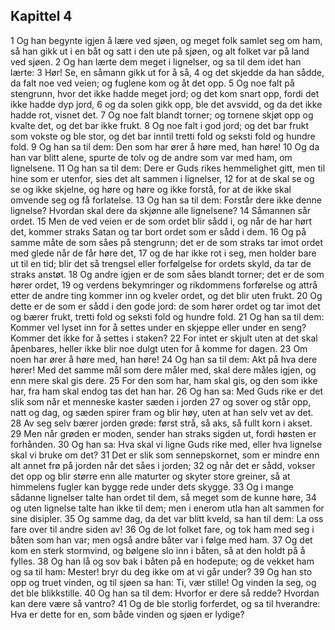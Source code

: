 ## Kapittel 4

1 Og han begynte igjen å lære ved sjøen, og meget folk samlet seg om ham, så han gikk ut i en båt og satt i den ute på sjøen, og alt folket var på land ved sjøen.
2 Og han lærte dem meget i lignelser, og sa til dem idet han lærte:
3 Hør! Se, en såmann gikk ut for å så,
4 og det skjedde da han sådde, da falt noe ved veien; og fuglene kom og åt det opp.
5 Og noe falt på stengrunn, hvor det ikke hadde meget jord; og det kom snart opp, fordi det ikke hadde dyp jord,
6 og da solen gikk opp, ble det avsvidd, og da det ikke hadde rot, visnet det.
7 Og noe falt blandt torner; og tornene skjøt opp og kvalte det, og det bar ikke frukt.
8 Og noe falt i god jord; og det bar frukt som vokste og ble stor, og det bar inntil tretti fold og seksti fold og hundre fold.
9 Og han sa til dem: Den som har ører å høre med, han høre!
10 Og da han var blitt alene, spurte de tolv og de andre som var med ham, om lignelsene.
11 Og han sa til dem: Dere er Guds rikes hemmelighet gitt, men til hine som er utenfor, sies det alt sammen i lignelser,
12 for at de skal se og se og ikke skjelne, og høre og høre og ikke forstå, for at de ikke skal omvende seg og få forlatelse.
13 Og han sa til dem: Forstår dere ikke denne lignelse? Hvordan skal dere da skjønne alle lignelsene?
14 Såmannen sår ordet.
15 Men de ved veien er de som ordet blir sådd i, og når de har hørt det, kommer straks Satan og tar bort ordet som er sådd i dem.
16 Og på samme måte de som såes på stengrunn; det er de som straks tar imot ordet med glede når de får høre det,
17 og de har ikke rot i seg, men holder bare ut til en tid; blir det så trengsel eller forfølgelse for ordets skyld, da tar de straks anstøt.
18 Og andre igjen er de som såes blandt torner; det er de som hører ordet,
19 og verdens bekymringer og rikdommens forførelse og attrå etter de andre ting kommer inn og kveler ordet, og det blir uten frukt.
20 Og dette er de som er sådd i den gode jord: de som hører ordet og tar imot det og bærer frukt, tretti fold og seksti fold og hundre fold.
21 Og han sa til dem: Kommer vel lyset inn for å settes under en skjeppe eller under en seng? Kommer det ikke for å settes i staken?
22 For intet er skjult uten at det skal åpenbares, heller ikke blir noe dulgt uten for å komme for dagen.
23 Om noen har ører å høre med, han høre!
24 Og han sa til dem: Akt på hva dere hører! Med det samme mål som dere måler med, skal dere måles igjen, og enn mere skal gis dere.
25 For den som har, ham skal gis, og den som ikke har, fra ham skal endog tas det han har.
26 Og han sa: Med Guds rike er det slik som når et menneske kaster sæden i jorden
27 og sover og står opp, natt og dag, og sæden spirer fram og blir høy, uten at han selv vet av det.
28 Av seg selv bærer jorden grøde: først strå, så aks, så fullt korn i akset.
29 Men når grøden er moden, sender han straks sigden ut, fordi høsten er forhånden.
30 Og han sa: Hva skal vi ligne Guds rike med, eller hva lignelse skal vi bruke om det?
31 Det er slik som sennepskornet, som er mindre enn alt annet frø på jorden når det såes i jorden;
32 og når det er sådd, vokser det opp og blir større enn alle maturter og skyter store greiner, så at himmelens fugler kan bygge rede under dets skygge.
33 Og i mange sådanne lignelser talte han ordet til dem, så meget som de kunne høre,
34 og uten lignelse talte han ikke til dem; men i enerom utla han alt sammen for sine disipler.
35 Og samme dag, da det var blitt kveld, sa han til dem: La oss fare over til andre siden av!
36 Og de lot folket fare, og tok ham med seg i båten som han var; men også andre båter var i følge med ham.
37 Og det kom en sterk stormvind, og bølgene slo inn i båten, så at den holdt på å fylles.
38 Og han lå og sov bak i båten på en hodepute; og de vekket ham og sa til ham: Mester! bryr du deg ikke om at vi går under?
39 Og han sto opp og truet vinden, og til sjøen sa han: Ti, vær stille! Og vinden la seg, og det ble blikkstille.
40 Og han sa til dem: Hvorfor er dere så redde? Hvordan kan dere være så vantro?
41 Og de ble storlig forferdet, og sa til hverandre: Hva er dette for en, som både vinden og sjøen er lydige?
